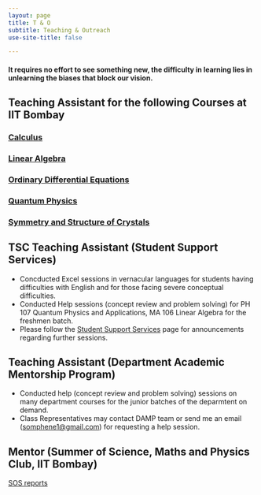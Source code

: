 ```yaml
---
layout: page
title: T & O
subtitle: Teaching & Outreach
use-site-title: false

---
```



#### It requires no effort to see something new, the difficulty in learning lies in unlearning the biases that block our vision.

## Teaching Assistant for the following Courses at IIT Bombay
### [Calculus](https://somphene.github.io/teaching/calculus)
### [Linear Algebra](https://somphene.github.io/teaching/linearalgebra)
### [Ordinary Differential Equations](https://somphene.github.io/teaching/odes)
### [Quantum Physics](https://somphene.github.io/teaching/quantumphysics)
### [Symmetry and Structure of Crystals](https://somphene.github.io/teaching/symmetrystructurecrystal)  

## TSC Teaching Assistant (Student Support Services)
* Concducted Excel sessions in vernacular languages for students having difficulties with English and for those facing severe conceptual difficulties.
* Conducted Help sessions (concept review and problem solving) for PH 107 Quantum Physics and Applications, MA 106 Linear Algebra for the freshmen batch.
* Please follow the [Student Support Services](https://www.facebook.com/sss.iitb/) page for announcements regarding further sessions.

## Teaching Assistant (Department Academic Mentorship Program)
* Conducted help (concept review and problem solving) sessions on many department courses for the junior batches of the deparmtent on demand. 
* Class Representatives may contact DAMP team or send me an email (somphene1@gmail.com) for requesting a help session.

## Mentor (Summer of Science, Maths and Physics Club, IIT Bombay)
[SOS reports](https://somphene.github.io/teaching/summer_of_science)




